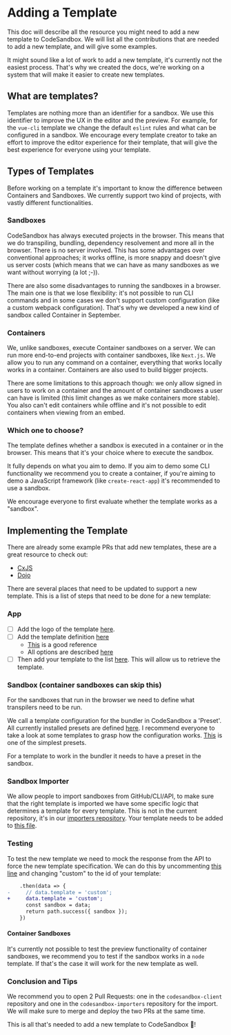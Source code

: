 # Adding a Template

This doc will describe all the resource you might need to add a new template to CodeSandbox. We will list all the contributions that are needed to add a new template, and will give some examples.

It might sound like a lot of work to add a new template, it's currently not the easiest process. That's why we created the docs, we're working on a system that will make it easier to create new templates.

## What are templates?

Templates are nothing more than an identifier for a sandbox. We use this identifier to improve the UX in the editor and the preview. For example, for the `vue-cli` template we change the default `eslint` rules and what can be configured in a sandbox. We encourage every template creator to take an effort to improve the editor experience for their template, that will give the best experience for everyone using your template.

## Types of Templates

Before working on a template it's important to know the difference between Containers and Sandboxes. We currently support two kind of projects, with vastly different functionalities.

### Sandboxes

CodeSandbox has always executed projects in the browser. This means that we do transpiling, bundling, dependency resolvement and more all in the browser. There is no server involved. This has some advantages over conventional approaches; it works offline, is more snappy and doesn't give us server costs (which means that we can have as many sandboxes as we want without worrying (a lot ;-)).

There are also some disadvantages to running the sandboxes in a browser. The main one is that we lose flexibility: it's not possible to run CLI commands and in some cases we don't support custom configuration (like a custom webpack configuration). That's why we developed a new kind of sandbox called Container in September.

### Containers

We, unlike sandboxes, execute Container sandboxes on a server. We can run more end-to-end projects with container sandboxes, like `Next.js`. We allow you to run any command on a container, everything that works locally works in a container. Containers are also used to build bigger projects.

There are some limitations to this approach though: we only allow signed in users to work on a container and the amount of container sandboxes a user can have is limited (this limit changes as we make containers more stable). You also can't edit containers while offline and it's not possible to edit containers when viewing from an embed.

### Which one to choose?

The template defines whether a sandbox is executed in a container or in the browser. This means that it's your choice where to execute the sandbox.

It fully depends on what you aim to demo. If you aim to demo some CLI functionality we recommend you to create a container, if you're aiming to demo a JavaScript framework (like `create-react-app`) it's recommended to use a sandbox.

We encourage everyone to first evaluate whether the template works as a "sandbox".

## Implementing the Template

There are already some example PRs that add new templates, these are a great resource to check out:

- [CxJS](https://github.com/CompuIves/codesandbox-client/pull/683)
- [Dojo](https://github.com/CompuIves/codesandbox-client/pull/665)

There are several places that need to be updated to support a new template. This is a list of steps that need to be done for a new template:

### App

- [ ] Add the logo of the template [here](https://github.com/CompuIves/codesandbox-client/tree/master/packages/common/src/components/logos).
- [ ] Add the template definition [here](https://github.com/nicknisi/codesandbox-client/blob/f5b88bdb2faa3c2c85b7a1aa94606883c0473067/packages/common/templates/)
  - [This](https://github.com/nicknisi/codesandbox-client/blob/f5b88bdb2faa3c2c85b7a1aa94606883c0473067/packages/common/templates/preact.js) is a good reference
  - All options are described [here](https://github.com/nicknisi/codesandbox-client/blob/f5b88bdb2faa3c2c85b7a1aa94606883c0473067/packages/common/templates/template.js)
- [ ] Then add your template to the list [here](https://github.com/CompuIves/codesandbox-client/blob/master/packages/common/src/templates/index.ts). This will allow us to retrieve the template.

### Sandbox (container sandboxes can skip this)

For the sandboxes that run in the browser we need to define what transpilers need to be run.

We call a template configuration for the bundler in CodeSandbox a 'Preset'. All currently installed presets are defined [here](https://github.com/CompuIves/codesandbox-client/blob/master/packages/app/src/sandbox/eval/index.js). I recommend everyone to take a look at some templates to grasp how the configuration works. [This](https://github.com/CompuIves/codesandbox-client/blob/master/packages/app/src/sandbox/eval/presets/create-react-app-typescript/index.js) is one of the simplest presets.

For a template to work in the bundler it needs to have a preset in the sandbox.

### Sandbox Importer

We allow people to import sandboxes from GitHub/CLI/API, to make sure that the right template is imported we have some specific logic that determines a template for every template. This is not in the current repository, it's in our [importers repository](https://github.com/codesandbox-app/codesandbox-importers). Your template needs to be added to [this file](https://github.com/codesandbox-app/codesandbox-importers/blob/master/packages/import-utils/src/create-sandbox/templates.ts).

### Testing

To test the new template we need to mock the response from the API to force the new template specification. We can do this by uncommenting [this line](https://github.com/CompuIves/codesandbox-client/blob/master/packages/app/src/app/store/actions.js#L13) and changing "custom" to the id of your template:

```diff
    .then(data => {
-     // data.template = 'custom';
+     data.template = 'custom';
      const sandbox = data;
      return path.success({ sandbox });
    })
```

#### Container Sandboxes

It's currently not possible to test the preview functionality of container sandboxes, we recommend you to test if the sandbox works in a `node` template. If that's the case it will work for the new template as well.

### Conclusion and Tips

We recommend you to open 2 Pull Requests: one in the `codesandbox-client` repository and one in the `codesandbox-importers` repository for the import. We will make sure to merge and deploy the two PRs at the same time.

This is all that's needed to add a new template to CodeSandbox 🎉!
